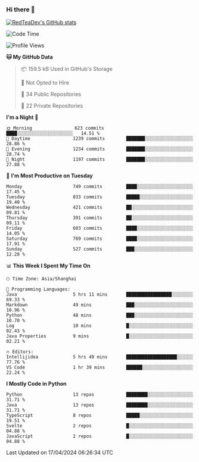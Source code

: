 ### Hi there 👋

<!--
**RedTeaDev/RedTeaDev** is a ✨ _special_ ✨ repository because its `README.md` (this file) appears on your GitHub profile.

Here are some ideas to get you started:

- 🔭 I’m currently working on ...
- 🌱 I’m currently learning ...
- 👯 I’m looking to collaborate on ...
- 🤔 I’m looking for help with ...
- 💬 Ask me about ...
- 📫 How to reach me: ...
- 😄 Pronouns: ...
- ⚡ Fun fact: ...
-->

<!--
[![wakatime](https://wakatime.com/badge/user/6b101ed0-04c0-4490-9283-eb61f2efff96.svg)](https://wakatime.com/@6b101ed0-04c0-4490-9283-eb61f2efff96)
!-->

[![RedTeaDev's GitHub stats](https://github-readme-stats.vercel.app/api?username=RedTeaDev)](https://github.com/anuraghazra/github-readme-stats)
<!--
[![willianrod's wakatime stats](https://github-readme-stats.vercel.app/api/wakatime?username=RedTeaDev)](https://github.com/anuraghazra/github-readme-stats)
!-->
<!--START_SECTION:waka-->
![Code Time](http://img.shields.io/badge/Code%20Time-2%2C148%20hrs%2037%20mins-blue)

![Profile Views](http://img.shields.io/badge/Profile%20Views-0-blue)

**🐱 My GitHub Data** 

> 📦 159.5 kB Used in GitHub's Storage 
 > 
> 🚫 Not Opted to Hire
 > 
> 📜 34 Public Repositories 
 > 
> 🔑 22 Private Repositories 
 > 
**I'm a Night 🦉** 

```text
🌞 Morning                623 commits         ████░░░░░░░░░░░░░░░░░░░░░   14.51 % 
🌆 Daytime                1239 commits        ███████░░░░░░░░░░░░░░░░░░   28.86 % 
🌃 Evening                1234 commits        ███████░░░░░░░░░░░░░░░░░░   28.74 % 
🌙 Night                  1197 commits        ███████░░░░░░░░░░░░░░░░░░   27.88 % 
```
📅 **I'm Most Productive on Tuesday** 

```text
Monday                   749 commits         ████░░░░░░░░░░░░░░░░░░░░░   17.45 % 
Tuesday                  833 commits         █████░░░░░░░░░░░░░░░░░░░░   19.40 % 
Wednesday                421 commits         ██░░░░░░░░░░░░░░░░░░░░░░░   09.81 % 
Thursday                 391 commits         ██░░░░░░░░░░░░░░░░░░░░░░░   09.11 % 
Friday                   603 commits         ████░░░░░░░░░░░░░░░░░░░░░   14.05 % 
Saturday                 769 commits         ████░░░░░░░░░░░░░░░░░░░░░   17.91 % 
Sunday                   527 commits         ███░░░░░░░░░░░░░░░░░░░░░░   12.28 % 
```


📊 **This Week I Spent My Time On** 

```text
🕑︎ Time Zone: Asia/Shanghai

💬 Programming Languages: 
Java                     5 hrs 11 mins       █████████████████░░░░░░░░   69.33 % 
Markdown                 49 mins             ███░░░░░░░░░░░░░░░░░░░░░░   10.96 % 
Python                   48 mins             ███░░░░░░░░░░░░░░░░░░░░░░   10.70 % 
Log                      10 mins             █░░░░░░░░░░░░░░░░░░░░░░░░   02.43 % 
Java Properties          9 mins              █░░░░░░░░░░░░░░░░░░░░░░░░   02.21 % 

🔥 Editors: 
Intellijidea             5 hrs 49 mins       ███████████████████░░░░░░   77.76 % 
VS Code                  1 hr 39 mins        ██████░░░░░░░░░░░░░░░░░░░   22.24 % 
```

**I Mostly Code in Python** 

```text
Python                   13 repos            ████████░░░░░░░░░░░░░░░░░   31.71 % 
Java                     13 repos            ████████░░░░░░░░░░░░░░░░░   31.71 % 
TypeScript               8 repos             █████░░░░░░░░░░░░░░░░░░░░   19.51 % 
Svelte                   2 repos             █░░░░░░░░░░░░░░░░░░░░░░░░   04.88 % 
JavaScript               2 repos             █░░░░░░░░░░░░░░░░░░░░░░░░   04.88 % 
```




 Last Updated on 17/04/2024 06:26:34 UTC
<!--END_SECTION:waka-->


